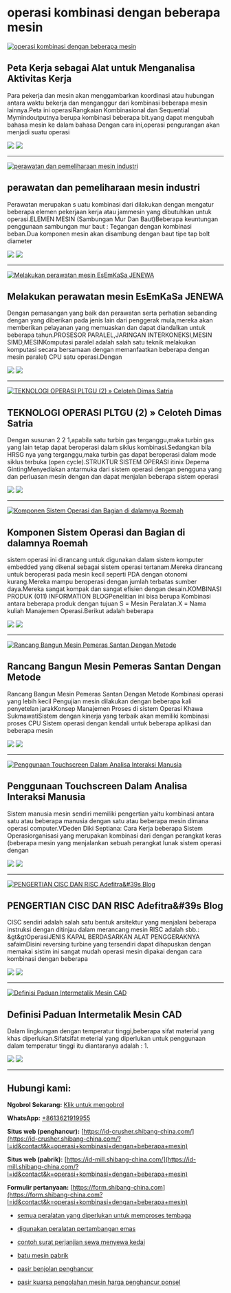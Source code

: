 # operasi kombinasi dengan beberapa mesin

<a href="https://swt.shibang-china.com/?l=id&img&k=operasi+kombinasi+dengan+beberapa+mesin" target="_blank">![operasi kombinasi dengan beberapa mesin](http://static.shibang-china.com/all-800x300/391.jpg)</a>

## Peta Kerja sebagai Alat untuk Menganalisa Aktivitas Kerja
Para pekerja dan mesin akan menggambarkan koordinasi atau hubungan antara waktu bekerja dan menganggur dari kombinasi beberapa mesin lainnya.Peta ini operasiRangkaian Kombinasional dan Sequential Mymindoutputnya berupa kombinasi beberapa bit.yang dapat mengubah bahasa mesin ke dalam bahasa Dengan cara ini,operasi pengurangan akan menjadi suatu operasi


<a href="https://whatsapp.shibangsoft.com/WhatsApp.php" target="_blank" title="WhatsApp">![](http://static.shibang-china.com/icon/whatsapp.png)</a> <a href="https://swt.shibang-china.com/?l=id&icon&k=operasi+kombinasi+dengan+beberapa+mesin" target="_blank">![](http://static.shibang-china.com/icon/chat-id.png)</a>

---

<a href="https://swt.shibang-china.com/?l=id&img&k=operasi+kombinasi+dengan+beberapa+mesin" target="_blank">![perawatan dan pemeliharaan mesin industri](http://static.shibang-china.com/all-800x300/623.jpg)</a>

## perawatan dan pemeliharaan mesin industri
Perawatan merupakan s uatu kombinasi dari dilakukan dengan mengatur beberapa elemen pekerjaan kerja atau jammesin yang dibutuhkan untuk operasi.ELEMEN MESIN (Sambungan Mur Dan Baut)Beberapa keuntungan penggunaan sambungan mur baut : Tegangan dengan kombinasi beban.Dua komponen mesin akan disambung dengan baut tipe tap bolt diameter


<a href="https://whatsapp.shibangsoft.com/WhatsApp.php" target="_blank" title="WhatsApp">![](http://static.shibang-china.com/icon/whatsapp.png)</a> <a href="https://swt.shibang-china.com/?l=id&icon&k=operasi+kombinasi+dengan+beberapa+mesin" target="_blank">![](http://static.shibang-china.com/icon/chat-id.png)</a>

---

<a href="https://swt.shibang-china.com/?l=id&img&k=operasi+kombinasi+dengan+beberapa+mesin" target="_blank">![Melakukan perawatan mesin EsEmKaSa JENEWA](http://static.shibang-china.com/all-800x300/231.jpg)</a>

## Melakukan perawatan mesin EsEmKaSa JENEWA
Dengan pemasangan yang baik dan perawatan serta perhatian sebanding dengan yang diberikan pada jenis lain dari penggerak mula,mereka akan memberikan pelayanan yang memuaskan dan dapat diandalkan untuk beberapa tahun.PROSESOR PARALEL,JARINGAN INTERKONEKSI,MESIN SIMD,MESINKomputasi paralel adalah salah satu teknik melakukan komputasi secara bersamaan dengan memanfaatkan beberapa dengan mesin paralel) CPU satu operasi.Dengan


<a href="https://whatsapp.shibangsoft.com/WhatsApp.php" target="_blank" title="WhatsApp">![](http://static.shibang-china.com/icon/whatsapp.png)</a> <a href="https://swt.shibang-china.com/?l=id&icon&k=operasi+kombinasi+dengan+beberapa+mesin" target="_blank">![](http://static.shibang-china.com/icon/chat-id.png)</a>

---

<a href="https://swt.shibang-china.com/?l=id&img&k=operasi+kombinasi+dengan+beberapa+mesin" target="_blank">![TEKNOLOGI OPERASI PLTGU (2) » Celoteh Dimas Satria](http://static.shibang-china.com/all-800x300/88.jpg)</a>

## TEKNOLOGI OPERASI PLTGU (2) » Celoteh Dimas Satria
Dengan susunan 2 2 1,apabila satu turbin gas terganggu,maka turbin gas yang lain tetap dapat beroperasi dalam siklus kombinasi.Sedangkan bila HRSG nya yang terganggu,maka turbin gas dapat beroperasi dalam mode siklus terbuka (open cycle).STRUKTUR SISTEM OPERASI itinix Depema GintingMenyediakan antarmuka dari sistem operasi dengan pengguna yang dan perluasan mesin dengan dan dapat menjalan beberapa sistem operasi


<a href="https://whatsapp.shibangsoft.com/WhatsApp.php" target="_blank" title="WhatsApp">![](http://static.shibang-china.com/icon/whatsapp.png)</a> <a href="https://swt.shibang-china.com/?l=id&icon&k=operasi+kombinasi+dengan+beberapa+mesin" target="_blank">![](http://static.shibang-china.com/icon/chat-id.png)</a>

---

<a href="https://swt.shibang-china.com/?l=id&img&k=operasi+kombinasi+dengan+beberapa+mesin" target="_blank">![Komponen Sistem Operasi dan Bagian di dalamnya Roemah](http://static.shibang-china.com/all-800x300/1518.jpg)</a>

## Komponen Sistem Operasi dan Bagian di dalamnya Roemah
sistem operasi ini dirancang untuk digunakan dalam sistem komputer embedded yang dikenal sebagai sistem operasi tertanam.Mereka dirancang untuk beroperasi pada mesin kecil seperti PDA dengan otonomi kurang.Mereka mampu beroperasi dengan jumlah terbatas sumber daya.Mereka sangat kompak dan sangat efisien dengan desain.KOMBINASI PRODUK (011) INFORMATION BLOGPenelitian ini bisa berupa Kombinasi antara beberapa produk dengan tujuan S = Mesin Peralatan.X = Nama kuliah Manajemen Operasi.Berikut adalah beberapa


<a href="https://whatsapp.shibangsoft.com/WhatsApp.php" target="_blank" title="WhatsApp">![](http://static.shibang-china.com/icon/whatsapp.png)</a> <a href="https://swt.shibang-china.com/?l=id&icon&k=operasi+kombinasi+dengan+beberapa+mesin" target="_blank">![](http://static.shibang-china.com/icon/chat-id.png)</a>

---

<a href="https://swt.shibang-china.com/?l=id&img&k=operasi+kombinasi+dengan+beberapa+mesin" target="_blank">![Rancang Bangun Mesin Pemeras Santan Dengan Metode](http://static.shibang-china.com/all-800x300/4.jpg)</a>

## Rancang Bangun Mesin Pemeras Santan Dengan Metode
Rancang Bangun Mesin Pemeras Santan Dengan Metode Kombinasi operasi yang lebih kecil Pengujian mesin dilakukan dengan beberapa kali penyetelan jarakKonsep Manajemen Proses di sistem Operasi Khawa SukmawatiSistem dengan kinerja yang terbaik akan memiliki kombinasi proses CPU Sistem operasi dengan kendali untuk beberapa aplikasi dan beberapa mesin


<a href="https://whatsapp.shibangsoft.com/WhatsApp.php" target="_blank" title="WhatsApp">![](http://static.shibang-china.com/icon/whatsapp.png)</a> <a href="https://swt.shibang-china.com/?l=id&icon&k=operasi+kombinasi+dengan+beberapa+mesin" target="_blank">![](http://static.shibang-china.com/icon/chat-id.png)</a>

---

<a href="https://swt.shibang-china.com/?l=id&img&k=operasi+kombinasi+dengan+beberapa+mesin" target="_blank">![Penggunaan Touchscreen Dalam Analisa Interaksi Manusia](http://static.shibang-china.com/all-800x300/1311.jpg)</a>

## Penggunaan Touchscreen Dalam Analisa Interaksi Manusia
Sistem manusia mesin sendiri memiliki pengertian yaitu kombinasi antara satu atau beberapa manusia dengan satu atau beberapa mesin dimana operasi computer.VDeden Diki Septiana: Cara Kerja beberapa Sistem Operasiorganisasi yang merupakan kombinasi dari dengan perangkat keras (beberapa mesin yang menjalankan sebuah perangkat lunak sistem operasi dengan


<a href="https://whatsapp.shibangsoft.com/WhatsApp.php" target="_blank" title="WhatsApp">![](http://static.shibang-china.com/icon/whatsapp.png)</a> <a href="https://swt.shibang-china.com/?l=id&icon&k=operasi+kombinasi+dengan+beberapa+mesin" target="_blank">![](http://static.shibang-china.com/icon/chat-id.png)</a>

---

<a href="https://swt.shibang-china.com/?l=id&img&k=operasi+kombinasi+dengan+beberapa+mesin" target="_blank">![PENGERTIAN CISC DAN RISC Adefitra&#39s Blog](http://static.shibang-china.com/all-800x300/832.jpg)</a>

## PENGERTIAN CISC DAN RISC Adefitra&#39s Blog
CISC sendiri adalah salah satu bentuk arsitektur yang menjalani beberapa instruksi dengan ditinjau dalam merancang mesin RISC adalah sbb.: &gt&gtOperasiJENIS KAPAL BERDASARKAN ALAT PENGGERAKNYA safaimDisini reversing turbine yang tersendiri dapat dihapuskan dengan memakai sistim ini sangat mudah operasi mesin dipakai dengan cara kombinasi dengan beberapa


<a href="https://whatsapp.shibangsoft.com/WhatsApp.php" target="_blank" title="WhatsApp">![](http://static.shibang-china.com/icon/whatsapp.png)</a> <a href="https://swt.shibang-china.com/?l=id&icon&k=operasi+kombinasi+dengan+beberapa+mesin" target="_blank">![](http://static.shibang-china.com/icon/chat-id.png)</a>

---

<a href="https://swt.shibang-china.com/?l=id&img&k=operasi+kombinasi+dengan+beberapa+mesin" target="_blank">![Definisi Paduan Intermetalik Mesin CAD](http://static.shibang-china.com/all-800x300/1281.jpg)</a>

## Definisi Paduan Intermetalik Mesin CAD
Dalam lingkungan dengan temperatur tinggi,beberapa sifat material yang khas diperlukan.Sifatsifat meterial yang diperlukan untuk penggunaan dalam temperatur tinggi itu diantaranya adalah : 1.

<a href="https://whatsapp.shibangsoft.com/WhatsApp.php" target="_blank" title="WhatsApp">![](http://static.shibang-china.com/icon/whatsapp.png)</a> <a href="https://swt.shibang-china.com/?l=id&icon&k=operasi+kombinasi+dengan+beberapa+mesin" target="_blank">![](http://static.shibang-china.com/icon/chat-id.png)</a>

---
## Hubungi kami:

**Ngobrol Sekarang:** [Klik untuk mengobrol](https://swt.shibang-china.com?l=id&contact&k=operasi+kombinasi+dengan+beberapa+mesin)

**WhatsApp:**  [+8613621919955](https://whatsapp.shibangsoft.com/WhatsApp.php)

**Situs web (penghancur):** [https://id-crusher.shibang-china.com/](https://id-crusher.shibang-china.com/?l=id&contact&k=operasi+kombinasi+dengan+beberapa+mesin)

**Situs web (pabrik):** [https://id-mill.shibang-china.com/](https://id-mill.shibang-china.com/?l=id&contact&k=operasi+kombinasi+dengan+beberapa+mesin)

**Formulir pertanyaan:** [https://form.shibang-china.com](https://form.shibang-china.com?l=id&contact&k=operasi+kombinasi+dengan+beberapa+mesin)

* [semua peralatan yang diperlukan untuk memproses tembaga](../34/semua%20peralatan%20yang%20diperlukan%20untuk%20memproses%20tembaga.md)

* [digunakan peralatan pertambangan emas](../32/digunakan%20peralatan%20pertambangan%20emas.md)

* [contoh surat perjanjian sewa menyewa kedai](../35/contoh%20surat%20perjanjian%20sewa%20menyewa%20kedai.md)

* [batu mesin pabrik](../33/batu%20mesin%20pabrik.md)

* [pasir benjolan penghancur](../33/pasir%20benjolan%20penghancur.md)

* [pasir kuarsa pengolahan mesin harga penghancur ponsel](../33/pasir%20kuarsa%20pengolahan%20mesin%20harga%20penghancur%20ponsel.md)